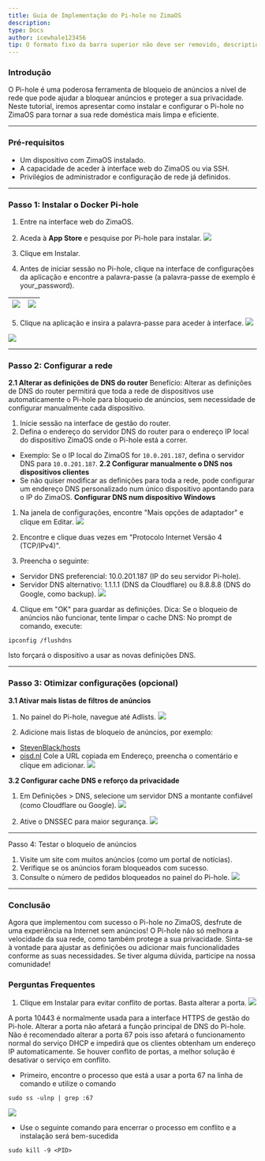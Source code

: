 ```yaml
---
title: Guia de Implementação do Pi-hole no ZimaOS
description: 
type: Docs
author: icewhale123456
tip: O formato fixo da barra superior não deve ser removido, description é a descrição do artigo, se não preenchido, será extraído do primeiro parágrafo do conteúdo
---
```

### Introdução
O Pi-hole é uma poderosa ferramenta de bloqueio de anúncios a nível de rede que pode ajudar a bloquear anúncios e proteger a sua privacidade. Neste tutorial, iremos apresentar como instalar e configurar o Pi-hole no ZimaOS para tornar a sua rede doméstica mais limpa e eficiente.

---
### Pré-requisitos
- Um dispositivo com ZimaOS instalado.
- A capacidade de aceder à interface web do ZimaOS ou via SSH.
- Privilégios de administrador e configuração de rede já definidos.

---
### Passo 1: Instalar o Docker Pi-hole
1. Entre na interface web do ZimaOS.
2. Aceda à **App Store** e pesquise por Pi-hole para instalar.
![](https://manage.icewhale.io/api/static/docs/1734678654109_image.png)

3. Clique em Instalar.
4. Antes de iniciar sessão no Pi-hole, clique na interface de configurações da aplicação e encontre a palavra-passe (a palavra-passe de exemplo é your_password).

| ![](https://manage.icewhale.io/api/static/docs/1734678694677_image.png) | ![](https://manage.icewhale.io/api/static/docs/1734678703824_image.png) |
| - | - |


5. Clique na aplicação e insira a palavra-passe para aceder à interface.
![](https://manage.icewhale.io/api/static/docs/1734678749177_image.png)

![](https://manage.icewhale.io/api/static/docs/1734678754268_image.png)


---
### Passo 2: Configurar a rede
**2.1 Alterar as definições de DNS do router**
Benefício: Alterar as definições de DNS do router permitirá que toda a rede de dispositivos use automaticamente o Pi-hole para bloqueio de anúncios, sem necessidade de configurar manualmente cada dispositivo.
1. Inicie sessão na interface de gestão do router.
2. Defina o endereço do servidor DNS do router para o endereço IP local do dispositivo ZimaOS onde o Pi-hole está a correr.
- Exemplo: Se o IP local do ZimaOS for `10.0.201.187`, defina o servidor DNS para `10.0.201.187`.
**2.2 Configurar manualmente o DNS nos dispositivos clientes**
- Se não quiser modificar as definições para toda a rede, pode configurar um endereço DNS personalizado num único dispositivo apontando para o IP do ZimaOS.
**Configurar DNS num dispositivo Windows**
1. Na janela de configurações, encontre "Mais opções de adaptador" e clique em Editar.
![](https://manage.icewhale.io/api/static/docs/1734679538566_image.png)

2. Encontre e clique duas vezes em "Protocolo Internet Versão 4 (TCP/IPv4)".
3. Preencha o seguinte:
- Servidor DNS preferencial: 10.0.201.187 (IP do seu servidor Pi-hole).
- Servidor DNS alternativo: 1.1.1.1 (DNS da Cloudflare) ou 8.8.8.8 (DNS do Google, como backup).
![](https://manage.icewhale.io/api/static/docs/1734679557759_image.png)

4. Clique em "OK" para guardar as definições.
Dica: Se o bloqueio de anúncios não funcionar, tente limpar o cache DNS:
No prompt de comando, execute:
```
ipconfig /flushdns
```

Isto forçará o dispositivo a usar as novas definições DNS.

---
### Passo 3: Otimizar configurações (opcional)
**3.1 Ativar mais listas de filtros de anúncios**
1. No painel do Pi-hole, navegue até Adlists.
![](https://manage.icewhale.io/api/static/docs/1734679945680_image.png)

2. Adicione mais listas de bloqueio de anúncios, por exemplo:
- [StevenBlack/hosts](https://github.com/StevenBlack/hosts)
- [oisd.nl](https://oisd.nl/)
Cole a URL copiada em Endereço, preencha o comentário e clique em adicionar.
![](https://manage.icewhale.io/api/static/docs/1734680053090_image.png)

**3.2 Configurar cache DNS e reforço da privacidade**
1. Em Definições > DNS, selecione um servidor DNS a montante confiável (como Cloudflare ou Google).
![](https://manage.icewhale.io/api/static/docs/1734680136362_image.png)

2. Ative o DNSSEC para maior segurança.
![](https://manage.icewhale.io/api/static/docs/1734680141523_image.png)


---
Passo 4: Testar o bloqueio de anúncios
1. Visite um site com muitos anúncios (como um portal de notícias).
2. Verifique se os anúncios foram bloqueados com sucesso.
3. Consulte o número de pedidos bloqueados no painel do Pi-hole.
![](https://manage.icewhale.io/api/static/docs/1734680159332_image.png)


---
### Conclusão
Agora que implementou com sucesso o Pi-hole no ZimaOS, desfrute de uma experiência na Internet sem anúncios! O Pi-hole não só melhora a velocidade da sua rede, como também protege a sua privacidade. Sinta-se à vontade para ajustar as definições ou adicionar mais funcionalidades conforme as suas necessidades. Se tiver alguma dúvida, participe na nossa comunidade!
### Perguntas Frequentes
1. Clique em Instalar para evitar conflito de portas. Basta alterar a porta.
![](https://manage.icewhale.io/api/static/docs/1734680182479_image.png)

A porta 10443 é normalmente usada para a interface HTTPS de gestão do Pi-hole. Alterar a porta não afetará a função principal de DNS do Pi-hole.
Não é recomendado alterar a porta 67 pois isso afetará o funcionamento normal do serviço DHCP e impedirá que os clientes obtenham um endereço IP automaticamente. Se houver conflito de portas, a melhor solução é desativar o serviço em conflito.
- Primeiro, encontre o processo que está a usar a porta 67 na linha de comando e utilize o comando
```
sudo ss -ulnp | grep :67
```

![](https://manage.icewhale.io/api/static/docs/1734680210741_image.png)

- Use o seguinte comando para encerrar o processo em conflito e a instalação será bem-sucedida
```
sudo kill -9 <PID>
```
